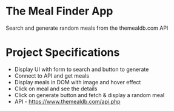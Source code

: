 # The Meal Finder App

Search and generate random meals from the themealdb.com API

# Project Specifications

- Display UI with form to search and button to generate
- Connect to API and get meals
- Display meals in DOM with image and hover effect
- Click on meal and see the details
- Click on generate button and fetch & display a random meal
- API - https://www.themealdb.com/api.php
